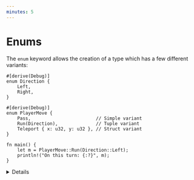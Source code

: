 ```yaml
---
minutes: 5
---
```


# Enums

The `enum` keyword allows the creation of a type which has a few
different variants:

```rust,editable
#[derive(Debug)]
enum Direction {
    Left,
    Right,
}

#[derive(Debug)]
enum PlayerMove {
    Pass,                        // Simple variant
    Run(Direction),              // Tuple variant
    Teleport { x: u32, y: u32 }, // Struct variant
}

fn main() {
    let m = PlayerMove::Run(Direction::Left);
    println!("On this turn: {:?}", m);
}
```

<details>

Key Points:

* Enumerations allow you to collect a set of values under one type
* Direction has two variants, `Left` and `Right`. These are referred to with the `Direction::..` namespace.
* PlayerMove shows the three types of variants. Rust will also store a discriminant so that it can determine at runtime which variant is in a value.
* This might be a good time to compare Structs and Enums:
  * In both, you can have a simple version without fields (unit struct) or one with different types of fields (variant payloads).
  * You could even implement the different variants of an enum with separate structs but then they wouldn’t be the same type as they would if they were all defined in an enum.
* Rust uses minimal space to store the discriminant.
  * If necessary, it stores an integer of the smallest required size
  * If the allowed variant values do not cover all bit patterns, it will use
    invalid bit patterns to encode the discriminant (the "niche optimization").
    For example, `Option<&u8>` stores either a pointer to an integer or `NULL`
    for the `None` variant.
  * You can control the discriminant if needed (e.g., for compatibility with C):

     <!-- mdbook-xgettext: skip -->
     ```rust,editable
     #[repr(u32)]
     enum Bar {
         A,  // 0
         B = 10000,
         C,  // 10001
     }

     fn main() {
         println!("A: {}", Bar::A as u32);
         println!("B: {}", Bar::B as u32);
         println!("C: {}", Bar::C as u32);
     }
     ```

     Without `repr`, the discriminant type takes 2 bytes, because 10001 fits 2
     bytes.

## More to Explore

Rust has several optimizations it can employ to make enums take up less space.

 * Null pointer optimization: For [some
   types](https://doc.rust-lang.org/std/option/#representation), Rust guarantees
   that `size_of::<T>()` equals `size_of::<Option<T>>()`.

     Example code if you want to show how the bitwise representation *may* look like in practice.
     It's important to note that the compiler provides no guarantees regarding this representation, therefore this is totally unsafe.

     <!-- mdbook-xgettext: skip -->
     ```rust,editable
     use std::mem::transmute;

     macro_rules! dbg_bits {
         ($e:expr, $bit_type:ty) => {
             println!("- {}: {:#x}", stringify!($e), transmute::<_, $bit_type>($e));
         };
     }

     fn main() {
         unsafe {
             println!("bool:");
             dbg_bits!(false, u8);
             dbg_bits!(true, u8);

             println!("Option<bool>:");
             dbg_bits!(None::<bool>, u8);
             dbg_bits!(Some(false), u8);
             dbg_bits!(Some(true), u8);

             println!("Option<Option<bool>>:");
             dbg_bits!(Some(Some(false)), u8);
             dbg_bits!(Some(Some(true)), u8);
             dbg_bits!(Some(None::<bool>), u8);
             dbg_bits!(None::<Option<bool>>, u8);

             println!("Option<&i32>:");
             dbg_bits!(None::<&i32>, usize);
             dbg_bits!(Some(&0i32), usize);
         }
     }
     ```

     More complex example if you want to discuss what happens when we chain more than 256 `Option`s together.

     <!-- mdbook-xgettext: skip -->
     ```rust,editable
     #![recursion_limit = "1000"]

     use std::mem::transmute;

     macro_rules! dbg_bits {
         ($e:expr, $bit_type:ty) => {
             println!("- {}: {:#x}", stringify!($e), transmute::<_, $bit_type>($e));
         };
     }

     // Macro to wrap a value in 2^n Some() where n is the number of "@" signs.
     // Increasing the recursion limit is required to evaluate this macro.
     macro_rules! many_options {
         ($value:expr) => { Some($value) };
         ($value:expr, @) => {
             Some(Some($value))
         };
         ($value:expr, @ $($more:tt)+) => {
             many_options!(many_options!($value, $($more)+), $($more)+)
         };
     }

     fn main() {
         // TOTALLY UNSAFE. Rust provides no guarantees about the bitwise
         // representation of types.
         unsafe {
             assert_eq!(many_options!(false), Some(false));
             assert_eq!(many_options!(false, @), Some(Some(false)));
             assert_eq!(many_options!(false, @@), Some(Some(Some(Some(false)))));

             println!("Bitwise representation of a chain of 128 Option's.");
             dbg_bits!(many_options!(false, @@@@@@@), u8);
             dbg_bits!(many_options!(true, @@@@@@@), u8);

             println!("Bitwise representation of a chain of 256 Option's.");
             dbg_bits!(many_options!(false, @@@@@@@@), u16);
             dbg_bits!(many_options!(true, @@@@@@@@), u16);

             println!("Bitwise representation of a chain of 257 Option's.");
             dbg_bits!(many_options!(Some(false), @@@@@@@@), u16);
             dbg_bits!(many_options!(Some(true), @@@@@@@@), u16);
             dbg_bits!(many_options!(None::<bool>, @@@@@@@@), u16);
         }
     }
     ```

</details>
